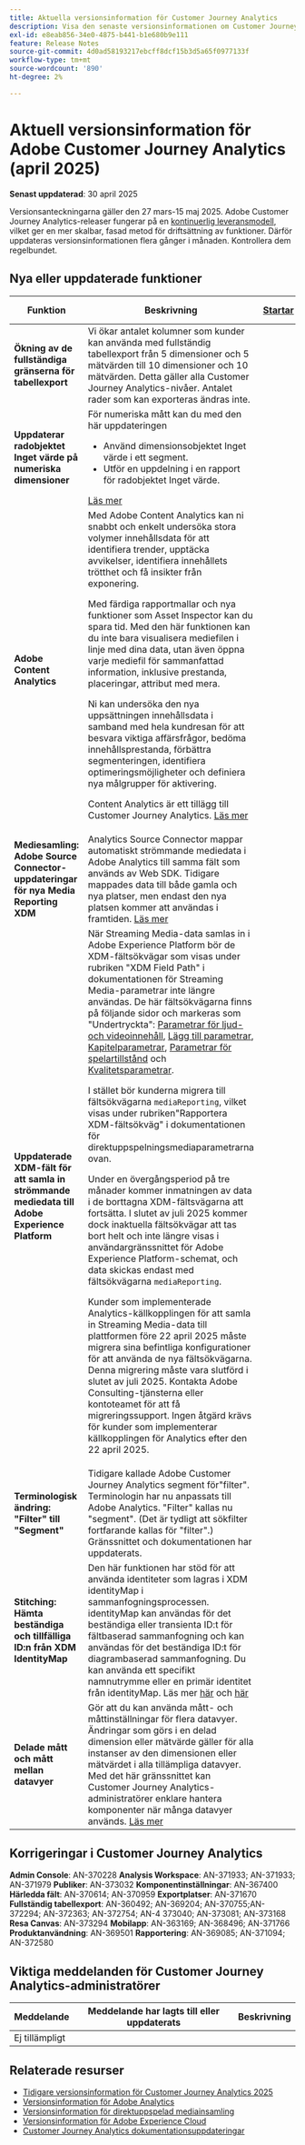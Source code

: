 ```yaml
---
title: Aktuella versionsinformation för Customer Journey Analytics
description: Visa den senaste versionsinformationen om Customer Journey Analytics
exl-id: e8eab856-34e0-4875-b441-b1e680b9e111
feature: Release Notes
source-git-commit: 4d0ad58193217ebcff8dcf15b3d5a65f0977133f
workflow-type: tm+mt
source-wordcount: '890'
ht-degree: 2%

---
```


# Aktuell versionsinformation för Adobe Customer Journey Analytics (april 2025)

**Senast uppdaterad**: 30 april 2025

Versionsanteckningarna gäller den 27 mars-15 maj 2025. Adobe Customer Journey Analytics-releaser fungerar på en [kontinuerlig leveransmodell](releases.md), vilket ger en mer skalbar, fasad metod för driftsättning av funktioner. Därför uppdateras versionsinformationen flera gånger i månaden. Kontrollera dem regelbundet.

## Nya eller uppdaterade funktioner

| Funktion | Beskrivning | [Startar](releases.md) | [Allmän tillgänglighet](releases.md) |
| ----------- | ---------- | ------- | ---- |
| **Ökning av de fullständiga gränserna för tabellexport** | Vi ökar antalet kolumner som kunder kan använda med fullständig tabellexport från 5 dimensioner och 5 mätvärden till 10 dimensioner och 10 mätvärden. Detta gäller alla Customer Journey Analytics-nivåer. Antalet rader som kan exporteras ändras inte. |  | 30 april 2025 |
| **Uppdaterar radobjektet Inget värde på numeriska dimensioner** | För numeriska mått kan du med den här uppdateringen<ul><li>Använd dimensionsobjektet Inget värde i ett segment.</li><li>Utför en uppdelning i en rapport för radobjektet Inget värde.</li></ul> [Läs mer](https://experienceleague.adobe.com/sv/docs/analytics-platform/using/cja-dataviews/component-settings/no-value-options#numeric) | | 27 mars 2025 |
| **Adobe Content Analytics** | Med Adobe Content Analytics kan ni snabbt och enkelt undersöka stora volymer innehållsdata för att identifiera trender, upptäcka avvikelser, identifiera innehållets trötthet och få insikter från exponering.<p>Med färdiga rapportmallar och nya funktioner som Asset Inspector kan du spara tid. Med den här funktionen kan du inte bara visualisera mediefilen i linje med dina data, utan även öppna varje mediefil för sammanfattad information, inklusive prestanda, placeringar, attribut med mera.<p>Ni kan undersöka den nya uppsättningen innehållsdata i samband med hela kundresan för att besvara viktiga affärsfrågor, bedöma innehållsprestanda, förbättra segmenteringen, identifiera optimeringsmöjligheter och definiera nya målgrupper för aktivering.<p>Content Analytics är ett tillägg till Customer Journey Analytics. [Läs mer](https://experienceleague.adobe.com/sv/docs/analytics-platform/using/content-analytics/content-analytics) |  | 27 mars 2025 |
| **Mediesamling: Adobe Source Connector-uppdateringar för nya Media Reporting XDM** | Analytics Source Connector mappar automatiskt strömmande mediedata i Adobe Analytics till samma fält som används av Web SDK. Tidigare mappades data till både gamla och nya platser, men endast den nya platsen kommer att användas i framtiden. [Läs mer](https://experienceleague.adobe.com/sv/docs/analytics/implementation/aep-edge/xdm-var-mapping) |  | 31 mars 2025 |
| **Uppdaterade XDM-fält för att samla in strömmande mediedata till Adobe Experience Platform** | När Streaming Media-data samlas in i Adobe Experience Platform bör de XDM-fältsökvägar som visas under rubriken &quot;XDM Field Path&quot; i dokumentationen för Streaming Media-parametrar inte längre användas. De här fältsökvägarna finns på följande sidor och markeras som &quot;Undertryckta&quot;: [Parametrar för ljud- och videoinnehåll](https://experienceleague.adobe.com/sv/docs/media-analytics/using/implementation/variables/audio-video-parameters), [Lägg till parametrar](https://experienceleague.adobe.com/sv/docs/media-analytics/using/implementation/variables/ad-parameters), [Kapitelparametrar](https://experienceleague.adobe.com/sv/docs/media-analytics/using/implementation/variables/chapter-parameters), [Parametrar för spelartillstånd](https://experienceleague.adobe.com/sv/docs/media-analytics/using/implementation/variables/player-state-parameters) och [Kvalitetsparametrar](https://experienceleague.adobe.com/sv/docs/media-analytics/using/implementation/variables/quality-parameters). <p>I stället bör kunderna migrera till fältsökvägarna `mediaReporting`, vilket visas under rubriken&quot;Rapportera XDM-fältsökväg&quot; i dokumentationen för direktuppspelningsmediaparametrarna ovan.<p>Under en övergångsperiod på tre månader kommer inmatningen av data i de borttagna XDM-fältsvägarna att fortsätta. I slutet av juli 2025 kommer dock inaktuella fältsökvägar att tas bort helt och inte längre visas i användargränssnittet för Adobe Experience Platform-schemat, och data skickas endast med fältsökvägarna `mediaReporting`.<p>Kunder som implementerade Analytics-källkopplingen för att samla in Streaming Media-data till plattformen före 22 april 2025 måste migrera sina befintliga konfigurationer för att använda de nya fältsökvägarna. Denna migrering måste vara slutförd i slutet av juli 2025. Kontakta Adobe Consulting-tjänsterna eller kontoteamet för att få migreringssupport. Ingen åtgärd krävs för kunder som implementerar källkopplingen för Analytics efter den 22 april 2025.</p> |  | 22 april 2025 |
| **Terminologisk ändring: &quot;Filter&quot; till &quot;Segment&quot;** | Tidigare kallade Adobe Customer Journey Analytics segment för&quot;filter&quot;. Terminologin har nu anpassats till Adobe Analytics. &quot;Filter&quot; kallas nu &quot;segment&quot;. (Det är tydligt att sökfilter fortfarande kallas för &quot;filter&quot;.) Gränssnittet och dokumentationen har uppdaterats. | | 16 april 2025 |
| **Stitching: Hämta beständiga och tillfälliga ID:n från XDM IdentityMap** | Den här funktionen har stöd för att använda identiteter som lagras i XDM identityMap i sammanfogningsprocessen. identityMap kan användas för det beständiga eller transienta ID:t för fältbaserad sammanfogning och kan användas för det beständiga ID:t för diagrambaserad sammanfogning.  Du kan använda ett specifikt namnutrymme eller en primär identitet från identityMap. Läs mer [här](https://experienceleague.adobe.com/sv/docs/analytics-platform/using/stitching/fbs#identitymap) och [här](https://experienceleague.adobe.com/sv/docs/analytics-platform/using/stitching/gbs#identitymap) |  | 28 april 2025 |
| **Delade mått och mått mellan datavyer** | Gör att du kan använda mått- och måttinställningar för flera datavyer. Ändringar som görs i en delad dimension eller mätvärde gäller för alla instanser av den dimensionen eller mätvärdet i alla tillämpliga datavyer. Med det här gränssnittet kan Customer Journey Analytics-administratörer enklare hantera komponenter när många datavyer används. [Läs mer](/help/data-views/shared-metrics-dimensions/smd-overview.md) |  | 30 april 2025 |


## Korrigeringar i Customer Journey Analytics

**Admin Console**: AN-370228
**Analysis Workspace**: AN-371933; AN-371933; AN-371979
**Publiker**: AN-373032
**Komponentinställningar**: AN-367400
**Härledda fält**: AN-370614; AN-370959
**Exportplatser**: AN-371670
**Fullständig tabellexport**: AN-360492; AN-369204; AN-370755;AN-372294; AN-372363; AN-372754; AN-4 373040; AN-373081; AN-373168
**Resa Canvas**: AN-373294
**Mobilapp**: AN-363169; AN-368496; AN-371766
**Produktanvändning**: AN-369501
**Rapportering**: AN-369085; AN-371094; AN-372580


## Viktiga meddelanden för Customer Journey Analytics-administratörer

| Meddelande | Meddelande har lagts till eller uppdaterats | Beskrivning |
| --- | --- | --- |
| Ej tillämpligt | | |

## Relaterade resurser

* [Tidigare versionsinformation för Customer Journey Analytics 2025](/help/release-notes/2025.md)
* [Versionsinformation för Adobe Analytics](https://experienceleague.adobe.com/docs/analytics/release-notes/latest.html?lang=sv-SE)
* [Versionsinformation för direktuppspelad mediainsamling](https://experienceleague.adobe.com/docs/media-analytics/using/additional-resources/release-notes.html?lang=sv-SE)
* [Versionsinformation för Adobe Experience Cloud](https://experienceleague.adobe.com/docs/release-notes/experience-cloud/current.html?lang=sv-SE)
* [Customer Journey Analytics dokumentationsuppdateringar](/help/release-notes/doc-changes.md)
